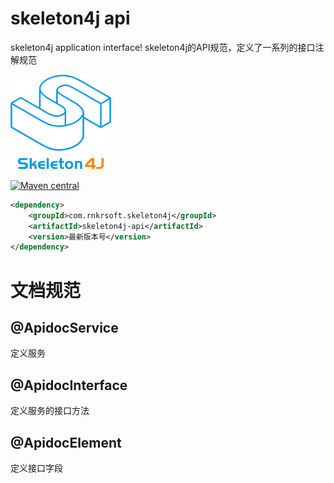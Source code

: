 # skeleton4j api
skeleton4j application interface! 
skeleton4j的API规范，定义了一系列的接口注解规范

![skeleton4j api](icon.png)

[![Maven central](https://maven-badges.herokuapp.com/maven-central/com.rnkrsoft.skeleton4j/skeleton4j-api/badge.svg)](http://search.maven.org/#search|ga|1|g%3A%22com.rnkrsoft.skeleton4j%22%20AND%20a%3A%22skeleton4j-api%22)

```xml
<dependency>
    <groupId>com.rnkrsoft.skeleton4j</groupId>
    <artifactId>skeleton4j-api</artifactId>
    <version>最新版本号</version>
</dependency>
```

# 文档规范
## @ApidocService

 定义服务

## @ApidocInterface
定义服务的接口方法

## @ApidocElement
定义接口字段

